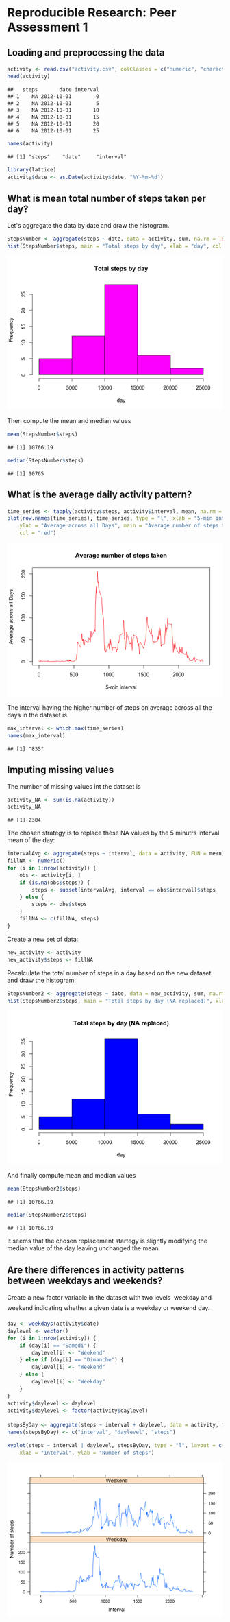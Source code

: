 # Reproducible Research: Peer Assessment 1


## Loading and preprocessing the data


```r
activity <- read.csv("activity.csv", colClasses = c("numeric", "character", "numeric"))
head(activity)
```

```
##   steps       date interval
## 1    NA 2012-10-01        0
## 2    NA 2012-10-01        5
## 3    NA 2012-10-01       10
## 4    NA 2012-10-01       15
## 5    NA 2012-10-01       20
## 6    NA 2012-10-01       25
```

```r
names(activity)
```

```
## [1] "steps"    "date"     "interval"
```

```r
library(lattice)
activity$date <- as.Date(activity$date, "%Y-%m-%d")
```



## What is mean total number of steps taken per day?

Let's aggregate the data by date and draw the histogram.

```r
StepsNumber <- aggregate(steps ~ date, data = activity, sum, na.rm = TRUE)
hist(StepsNumber$steps, main = "Total steps by day", xlab = "day", col = "magenta")
```

![](PA1_template_files/figure-html/unnamed-chunk-2-1.png) 

Then compute the mean and median values

```r
mean(StepsNumber$steps)
```

```
## [1] 10766.19
```

```r
median(StepsNumber$steps)
```

```
## [1] 10765
```


## What is the average daily activity pattern?


```r
time_series <- tapply(activity$steps, activity$interval, mean, na.rm = TRUE)
plot(row.names(time_series), time_series, type = "l", xlab = "5-min interval", 
    ylab = "Average across all Days", main = "Average number of steps taken", 
    col = "red")
```

![](PA1_template_files/figure-html/unnamed-chunk-4-1.png) 

The interval having the higher number of steps on average across all the days in the dataset is

```r
max_interval <- which.max(time_series)
names(max_interval)
```

```
## [1] "835"
```



## Imputing missing values

The number of missing values int the dataset is 

```r
activity_NA <- sum(is.na(activity))
activity_NA
```

```
## [1] 2304
```
The chosen strategy is to replace these NA values by the 5 minutrs interval mean of the day:

```r
intervalAvg <- aggregate(steps ~ interval, data = activity, FUN = mean)
fillNA <- numeric()
for (i in 1:nrow(activity)) {
    obs <- activity[i, ]
    if (is.na(obs$steps)) {
        steps <- subset(intervalAvg, interval == obs$interval)$steps
    } else {
        steps <- obs$steps
    }
    fillNA <- c(fillNA, steps)
}
```
Create a new set of data:

```r
new_activity <- activity
new_activity$steps <- fillNA
```
Recalculate the total number of steps in a day based on the new dataset and draw the histogram:

```r
StepsNumber2 <- aggregate(steps ~ date, data = new_activity, sum, na.rm = TRUE)
hist(StepsNumber2$steps, main = "Total steps by day (NA replaced)", xlab = "day", col = "blue")
```

![](PA1_template_files/figure-html/unnamed-chunk-9-1.png) 

And finally compute mean and median values

```r
mean(StepsNumber2$steps)
```

```
## [1] 10766.19
```

```r
median(StepsNumber2$steps)
```

```
## [1] 10766.19
```

It seems that the chosen replacement startegy is slightly modifying the median value of the day leaving unchanged the mean.


## Are there differences in activity patterns between weekdays and weekends?

Create a new factor variable in the dataset with two levels  weekday and weekend indicating whether a given date is a weekday or weekend day.


```r
day <- weekdays(activity$date)
daylevel <- vector()
for (i in 1:nrow(activity)) {
    if (day[i] == "Samedi") {
        daylevel[i] <- "Weekend"
    } else if (day[i] == "Dimanche") {
        daylevel[i] <- "Weekend"
    } else {
        daylevel[i] <- "Weekday"
    }
}
activity$daylevel <- daylevel
activity$daylevel <- factor(activity$daylevel)

stepsByDay <- aggregate(steps ~ interval + daylevel, data = activity, mean)
names(stepsByDay) <- c("interval", "daylevel", "steps")
```




```r
xyplot(steps ~ interval | daylevel, stepsByDay, type = "l", layout = c(1, 2), 
    xlab = "Interval", ylab = "Number of steps")
```

![](PA1_template_files/figure-html/unnamed-chunk-12-1.png) 
